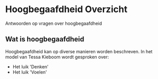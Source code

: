 # Hoogbegaafdheid Overzicht
Antwoorden op vragen over hoogbegaafdheid

## Wat is hoogbegaafdheid
Hoogbegaafdheid kan op diverse manieren worden beschreven. In het model van Tessa Kieboom wordt gesproken over:
- Het luik 'Denken'
- Het luik 'Voelen'
